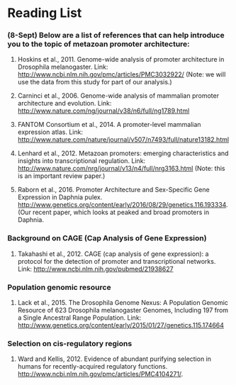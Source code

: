 # Reading List
### (8-Sept) Below are a list of references that can help introduce you to the topic of metazoan promoter architecture:

1. Hoskins et al., 2011. Genome-wide analysis of promoter architecture in Drosophila melanogaster. Link: http://www.ncbi.nlm.nih.gov/pmc/articles/PMC3032922/ (Note: we will use the data from this study for part of our analysis.)

2. Carninci et al., 2006. Genome-wide analysis of mammalian promoter architecture and evolution. Link: http://www.nature.com/ng/journal/v38/n6/full/ng1789.html

3. FANTOM Consortium et al., 2014. A promoter-level mammalian expression atlas. Link: http://www.nature.com/nature/journal/v507/n7493/full/nature13182.html

4. Lenhard et al., 2012. Metazoan promoters: emerging characteristics and insights into transcriptional regulation. Link: http://www.nature.com/nrg/journal/v13/n4/full/nrg3163.html (Note: this is an important review paper.)

5. Raborn et al., 2016. Promoter Architecture and Sex-Specific Gene Expression in Daphnia pulex. http://www.genetics.org/content/early/2016/08/29/genetics.116.193334. (Our recent paper, which looks at peaked and broad promoters in Daphnia.

### Background on CAGE (Cap Analysis of Gene Expression)

1. Takahashi et al., 2012. CAGE (cap analysis of gene expression): a protocol for the detection of promoter and transcriptional networks. Link: http://www.ncbi.nlm.nih.gov/pubmed/21938627

### Population genomic resource

1. Lack et al., 2015. The Drosophila Genome Nexus: A Population Genomic Resource of 623 Drosophila melanogaster Genomes, Including 197 from a Single Ancestral Range Population. Link: http://www.genetics.org/content/early/2015/01/27/genetics.115.174664

### Selection on cis-regulatory regions

1. Ward and Kellis, 2012. Evidence of abundant purifying selection in humans for recently-acquired regulatory functions. http://www.ncbi.nlm.nih.gov/pmc/articles/PMC4104271/. 